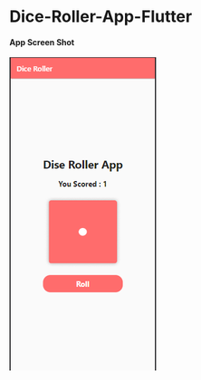 # Dice-Roller-App-Flutter

<h4>App Screen Shot</h4>
<img src="https://github.com/jaffarabbas/Dice-Roller-App-Flutter/blob/main/flutter_dise_roller_app/assets/images/dise-app.PNG" />
